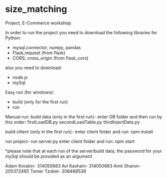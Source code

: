 # size_matching
Project, E-Commerce workshop

In order to run the project you need to download the following libraries for Python:
- mysql.connector, numpy, pandas
- Flask,request (from flask)
- CORS, cross_origin (from flask_cors)

also you need to download:
- node.js
- mySql

Easy run (for windows):
- build (only for the first run)
- run

Manual run:
build data (only in the first run)-
enter DB folder and then run by this order:
firstLoadDB.py 
secondLoadTable.py
thirdInjectData.py

build clilent (only in the first run)-
enter client folder and run: npm install

run project-
run server.py
enter client folder and run: npm start

*please note that at each run of the server/build data, 
the password for your mySql should be provided as an argument



Adam Kroskin- 314050683
Avi Kashani- 314050683
Amit Sharon- 205372485
Tomer Tzobel- 208468538
